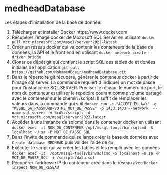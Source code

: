 # medheadDatabase

Les étapes d'installation de la base de donnée: <br>
<ol>
  <li> Télécharger et installer Docker https://www.docker.com </li>
 <li> Récupérer l'image docker de Microsoft SQL Server en utilisant
   <code>docker pull mcr.microsoft.com/mssql/server:2022-latest</code> </li>
<li> Créer un réseau docker qui va contenir les conteneurs de la base de données, la API et le front end en utilisant <code>docker network create —driver bridge <nom_du_reseau></code> </li>
<li> Cloner ce dépôt git qui contient le script SQL des tables de et donées initiales de l'application <code>git pull https://github.com/MohamedBdeir/medheadDatabase.git</code> </li>
<li> Dans le répertoire git récupéré, générer le conteneur docker à partir de l'image sql server. La commande requiert d'indiquer un mot de passe pour l'instance de SQL SERVER. Préciser le réseau, le numéro de port, le nom du conteneur et utiliser le répetoire courant comme volume partagé avec le conteneur sur le chemin /scripts. Il suffit de remplacer les valeurs dans la commande qui suit  
<code>docker run -e "ACCEPT_EULA=Y" -e "MSSQL_SA_PASSWORD=VOTRE_MOT_DE_PASSE" -p 1433:1433 --network <nom_du_reseau> --name sql_server -v %cd%:/scripts -d mcr.microsoft.com/mssql/server:2022-latest </code></li>
<li> Accéder à une instance de sqlcmd dans le conteneur docker en utilisant <code>docker exec -it NOM_DU_CONTENEUR /opt/mssql-tools/bin/sqlcmd -S localhost -U sa -P MOT_DE_PASSE_SQL</code>  </li>
<li> Dans l'invite de commande qui se lance créer la base de données avec <code>Create database MEDHEAD</code> puis valider  l'aide de  <code>Go</code> </li>
<li> Exécuter le script qui va créer les tables et les remplir avec les données <code>docker exec -it <nom_du_conteneur> /opt/mssql-tools/bin/sqlcmd -S localhost -U sa -P MOT_DE_PASSE_SQL -i /scripts/data.sql </code> </li>
<li> Récupérer l'addresse IP du conteneur crée dans le réseau avec <code>Docker inspect NOM_DU_RESEAU </code> </li>
